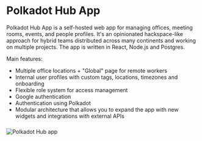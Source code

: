 # Polkadot Hub App

Polkadot Hub App is a self-hosted web app for managing offices, meeting rooms, events, and people profiles. It's an opinionated hackspace-like approach for hybrid teams distributed across many continents and working on multiple projects. The app is written in React, Node.js and Postgres.

Main features:

- Multiple office locations + "Global" page for remote workers
- Internal user profiles with custom tags, locations, timezones and onboarding
- Flexible role system for access management
- Google authentication
- Authentication using Polkadot
- Modular architecture that allows you to expand the app with new widgets and integrations with external APIs

<Image
  src="/screen-global.png"
  alt="Polkadot Hub app"
  width={300}
  height={350}
  style="margin-top: 10px;"
/>
